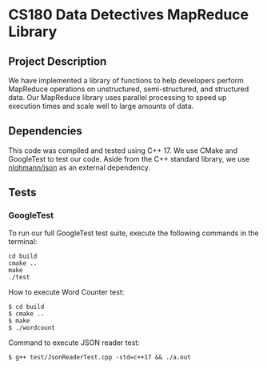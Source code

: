 # CS180 Data Detectives MapReduce Library

## Project Description

We have implemented a library of functions to help developers perform MapReduce
operations on unstructured, semi-structured, and structured data. Our MapReduce
library uses parallel processing to speed up execution times and scale well to
large amounts of data.

## Dependencies

This code was compiled and tested using C++ 17. We use CMake and GoogleTest to
test our code. Aside from the C++ standard library, we use
[nlohmann/json](https://github.com/nlohmann/json) as an external dependency.

## Tests

### GoogleTest

To run our full GoogleTest test suite, execute the following commands in the
terminal:

```
cd build
cmake ..
make
./test
```

How to execute Word Counter test:

```
$ cd build
$ cmake ..
$ make
$ ./wordcount
```

Command to execute JSON reader test:

```
$ g++ test/JsonReaderTest.cpp -std=c++17 && ./a.out
```